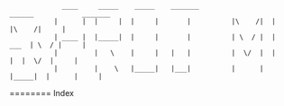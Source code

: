                  ____     _____    _____    _______                   ______            _______
               |      |  |     |  |     |       |          |\    /|  |        |\    /|     |
               | ____ |  |_____|  |     |       |          | \  / |  |   ___  | \  / |     |
               |         |   \    |     |   |   |          |  \/  |  |     |  |  \/  |     |
               |         |    \   |_____|   |___|          |      |  |_____|  |      |     |
========
Index
